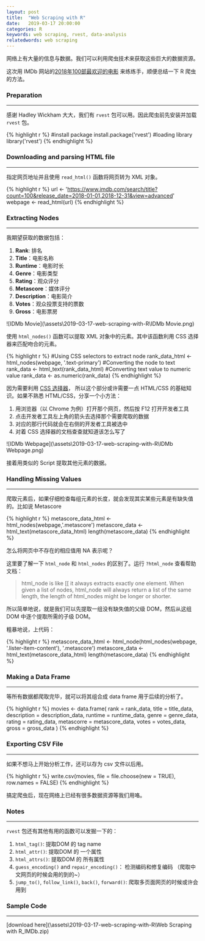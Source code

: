 ```yaml
---
layout: post
title:  "Web Scraping with R"
date:   2019-03-17 20:00:00
categories: R
keywords: web scraping, rvest, data-analysis
relatedwords: web scraping
---
```


网络上有大量的信息与数据。我们可以利用爬虫技术来获取这些巨大的数据资源。

这次用 IMDb 网站的[2018年100部最欢迎的电影](https://www.imdb.com/search/title?count=100&release_date=2018-01-01,2018-12-31&view=advanced) 来练练手，顺便总结一下 R 爬虫的方法。

### Preparation
<hr/>

感谢 Hadley Wickham 大大，我们有 ```rvest``` 包可以用。因此爬虫前先安装并加载 ```rvest``` 包。

{% highlight r %} 
#install package
install.package('rvest')
#loading library
library('rvest')
{% endhighlight %}

### Downloading and parsing HTML file
<hr/>

指定网页地址并且使用 ```read_html()``` 函数将网页转为 XML 对象。

{% highlight r %} 
url <- 'https://www.imdb.com/search/title?count=100&release_date=2018-01-01,2018-12-31&view=advanced'
webpage <- read_html(url)
{% endhighlight %}

### Extracting Nodes
<hr/>

我期望获取的数据包括：
1. **Rank**: 排名
2. **Title**：电影名称
3. **Runtime**：电影时长
4. **Genre**：电影类型
5. **Rating**：观众评分
6. **Metascore**：媒体评分
7. **Description**：电影简介
8. **Votes**：观众投票支持的票数
9. **Gross**：电影票房

![IDMb Movie](\assets\2019-03-17-web-scraping-with-R\IDMb Movie.png)

使用 ```html_nodes()``` 函数可以提取 XML 对象中的元素。其中该函数利用 CSS 选择器来匹配吻合的元素。

{% highlight r %} 
#Using CSS selectors to extract node
rank_data_html <- html_nodes(webpage, '.text-primary')
#Converting the node to text
rank_data <- html_text(rank_data_html)
#Converting text value to numeric value
rank_data <- as.numeric(rank_data)
{% endhighlight %}

因为需要利用 [CSS 选择器](https://developer.mozilla.org/en-US/docs/Web/CSS/CSS_Selectors)， 所以这个部分或许需要一点 HTML/CSS 的基础知识。如果不熟悉 HTML/CSS，分享一个小方法：
1. 用浏览器（以 Chrome 为例）打开那个网页，然后按 F12 打开开发者工具
2. 点击开发者工具左上角的箭头去选择那个需要爬取的数据
3. 对应的那行代码就会在右侧的开发者工具被选中
4. 对着 CSS 选择器的文档查查就知道该怎么写了

![IDMb Webpage](\assets\2019-03-17-web-scraping-with-R\IDMb Webpage.png)

接着用类似的 Script 提取其他元素的数据。 

### Handling Missing Values
<hr/>

爬取元素后，如果仔细检查每组元素的长度，就会发现其实某些元素是有缺失值的。比如说 Metascore

{% highlight r %} 
metascore_data_html <- html_nodes(webpage,'.metascore')
metascore_data <- html_text(metascore_data_html)
length(metascore_data)
{% endhighlight %}

怎么将网页中不存在的相应值用 NA 表示呢？

这里要了解一下 ```html_node``` 和 ```html_nodes``` 的区别了。运行 ```?html_node``` 查看帮助文档： 

<blockquote>
html_node is like [[ it always extracts exactly one element. When given a list of nodes, html_node will always return a list of the same length, the length of html_nodes might be longer or shorter.
</blockquote>

所以简单地说，就是我们可以先提取一组没有缺失值的父级 DOM，然后从这组 DOM 中逐个提取所需的子级 DOM。

粗暴地说，上代码：

{% highlight r %} 
metascore_data_html <- html_node(html_nodes(webpage, '.lister-item-content'), '.metascore')
metascore_data <- html_text(metascore_data_html)
length(metascore_data)
{% endhighlight %}

### Making a Data Frame
<hr/>

等所有数据都爬取完毕，就可以将其组合成 data frame 用于后续的分析了。

{% highlight r %} 
movies <- data.frame(
  rank = rank_data,
  title = title_data,
  description = description_data,
  runtime = runtime_data,
  genre = genre_data,
  rating = rating_data,
  metascorre = metascore_data,
  votes = votes_data,
  gross = gross_data
)
{% endhighlight %}

### Exporting CSV File
<hr/>

如果不想马上开始分析工作，还可以存为 csv 文件以后用。

{% highlight r %} 
write.csv(movies, file = file.choose(new = TRUE), row.names = FALSE)
{% endhighlight %}

搞定爬虫后，现在网络上已经有很多数据资源等我们用咯。

### Notes
<hr/>

```rvest``` 包还有其他有用的函数可以发掘一下的：

1. ```html_tag()```: 提取DOM 的 tag name
2. ```html_attr()```: 提取DOM 的 一个属性
3. ```html_attrs()```: 提取DOM 的 所有属性
4. ```guess_encoding()``` and ```repair_encoding()```： 检测编码和修复编码 （爬取中文网页的时候会用的到的~）
5. ```jump_to()```, ```follow_link()```, ``````back()``````, ```forward()```: 爬取多页面网页的时候或许会用到

### Sample Code
<hr/>

[download here](\assets\2019-03-17-web-scraping-with-R\Web Scraping with R_IMDb.zip)







